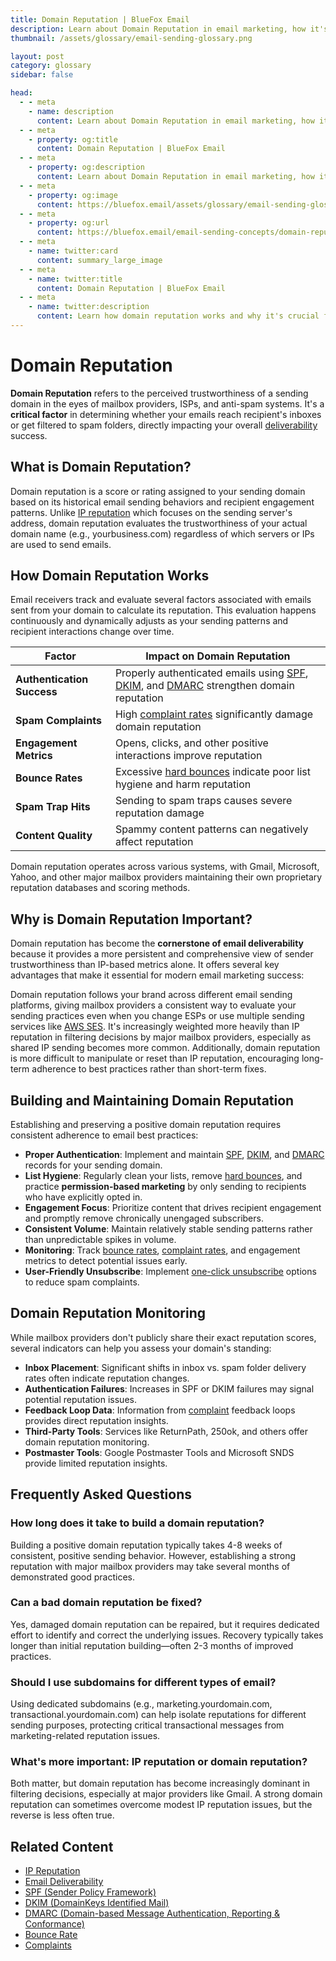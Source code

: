 ```yaml
---
title: Domain Reputation | BlueFox Email
description: Learn about Domain Reputation in email marketing, how it's established, tracked, and why it's critical for email deliverability.
thumbnail: /assets/glossary/email-sending-glossary.png

layout: post
category: glossary
sidebar: false

head:
  - - meta
    - name: description
      content: Learn about Domain Reputation in email marketing, how it's established, tracked, and why it's critical for email deliverability.
  - - meta
    - property: og:title
      content: Domain Reputation | BlueFox Email
  - - meta
    - property: og:description
      content: Learn about Domain Reputation in email marketing, how it's established, tracked, and why it's critical for email deliverability.
  - - meta
    - property: og:image
      content: https://bluefox.email/assets/glossary/email-sending-glossary.png
  - - meta
    - property: og:url
      content: https://bluefox.email/email-sending-concepts/domain-reputation
  - - meta
    - name: twitter:card
      content: summary_large_image
  - - meta
    - name: twitter:title
      content: Domain Reputation | BlueFox Email
  - - meta
    - name: twitter:description
      content: Learn how domain reputation works and why it's crucial for email deliverability success.
---
```


# Domain Reputation

**Domain Reputation** refers to the perceived trustworthiness of a sending domain in the eyes of mailbox providers, ISPs, and anti-spam systems. It's a **critical factor** in determining whether your emails reach recipient's inboxes or get filtered to spam folders, directly impacting your overall [deliverability](/email-sending-concepts/deliverability) success.

## What is Domain Reputation?

Domain reputation is a score or rating assigned to your sending domain based on its historical email sending behaviors and recipient engagement patterns. Unlike [IP reputation](/email-sending-concepts/ip-reputation) which focuses on the sending server's address, domain reputation evaluates the trustworthiness of your actual domain name (e.g., yourbusiness.com) regardless of which servers or IPs are used to send emails.

## How Domain Reputation Works

Email receivers track and evaluate several factors associated with emails sent from your domain to calculate its reputation. This evaluation happens continuously and dynamically adjusts as your sending patterns and recipient interactions change over time.

| Factor | Impact on Domain Reputation |
|--------|---------------------------|
| **Authentication Success** | Properly authenticated emails using [SPF](/email-sending-concepts/spf), [DKIM](/email-sending-concepts/dkim), and [DMARC](/email-sending-concepts/dmarc) strengthen domain reputation |
| **Spam Complaints** | High [complaint rates](/email-sending-concepts/complaints) significantly damage domain reputation |
| **Engagement Metrics** | Opens, clicks, and other positive interactions improve reputation |
| **Bounce Rates** | Excessive [hard bounces](/email-sending-concepts/hard-bounce) indicate poor list hygiene and harm reputation |
| **Spam Trap Hits** | Sending to spam traps causes severe reputation damage |
| **Content Quality** | Spammy content patterns can negatively affect reputation |

Domain reputation operates across various systems, with Gmail, Microsoft, Yahoo, and other major mailbox providers maintaining their own proprietary reputation databases and scoring methods.

## Why is Domain Reputation Important?

Domain reputation has become the **cornerstone of email deliverability** because it provides a more persistent and comprehensive view of sender trustworthiness than IP-based metrics alone. It offers several key advantages that make it essential for modern email marketing success:

Domain reputation follows your brand across different email sending platforms, giving mailbox providers a consistent way to evaluate your sending practices even when you change ESPs or use multiple sending services like [AWS SES](/aws-concepts/aws-ses). It's increasingly weighted more heavily than IP reputation in filtering decisions by major mailbox providers, especially as shared IP sending becomes more common. Additionally, domain reputation is more difficult to manipulate or reset than IP reputation, encouraging long-term adherence to best practices rather than short-term fixes.

## Building and Maintaining Domain Reputation

Establishing and preserving a positive domain reputation requires consistent adherence to email best practices:

- **Proper Authentication**: Implement and maintain [SPF](/email-sending-concepts/spf), [DKIM](/email-sending-concepts/dkim), and [DMARC](/email-sending-concepts/dmarc) records for your sending domain.
- **List Hygiene**: Regularly clean your lists, remove [hard bounces](/email-sending-concepts/hard-bounce), and practice **permission-based marketing** by only sending to recipients who have explicitly opted in.
- **Engagement Focus**: Prioritize content that drives recipient engagement and promptly remove chronically unengaged subscribers.
- **Consistent Volume**: Maintain relatively stable sending patterns rather than unpredictable spikes in volume.
- **Monitoring**: Track [bounce rates](/email-sending-concepts/bounce-rate), [complaint rates](/email-sending-concepts/complaints), and engagement metrics to detect potential issues early.
- **User-Friendly Unsubscribe**: Implement [one-click unsubscribe](/email-sending-concepts/one-click-unsubscribe) options to reduce spam complaints.

## Domain Reputation Monitoring

While mailbox providers don't publicly share their exact reputation scores, several indicators can help you assess your domain's standing:

- **Inbox Placement**: Significant shifts in inbox vs. spam folder delivery rates often indicate reputation changes.
- **Authentication Failures**: Increases in SPF or DKIM failures may signal potential reputation issues.
- **Feedback Loop Data**: Information from [complaint](/email-sending-concepts/complaints) feedback loops provides direct reputation insights.
- **Third-Party Tools**: Services like ReturnPath, 250ok, and others offer domain reputation monitoring.
- **Postmaster Tools**: Google Postmaster Tools and Microsoft SNDS provide limited reputation insights.

## Frequently Asked Questions

### How long does it take to build a domain reputation?
Building a positive domain reputation typically takes 4-8 weeks of consistent, positive sending behavior. However, establishing a strong reputation with major mailbox providers may take several months of demonstrated good practices.

### Can a bad domain reputation be fixed?
Yes, damaged domain reputation can be repaired, but it requires dedicated effort to identify and correct the underlying issues. Recovery typically takes longer than initial reputation building—often 2-3 months of improved practices.

### Should I use subdomains for different types of email?
Using dedicated subdomains (e.g., marketing.yourdomain.com, transactional.yourdomain.com) can help isolate reputations for different sending purposes, protecting critical transactional messages from marketing-related reputation issues.

### What's more important: IP reputation or domain reputation?
Both matter, but domain reputation has become increasingly dominant in filtering decisions, especially at major providers like Gmail. A strong domain reputation can sometimes overcome modest IP reputation issues, but the reverse is less often true.

## Related Content

- [IP Reputation](/email-sending-concepts/ip-reputation)
- [Email Deliverability](/email-sending-concepts/deliverability)
- [SPF (Sender Policy Framework)](/email-sending-concepts/spf)
- [DKIM (DomainKeys Identified Mail)](/email-sending-concepts/dkim)
- [DMARC (Domain-based Message Authentication, Reporting & Conformance)](/email-sending-concepts/dmarc)
- [Bounce Rate](/email-sending-concepts/bounce-rate)
- [Complaints](/email-sending-concepts/complaints)

<GlossaryCTA />
